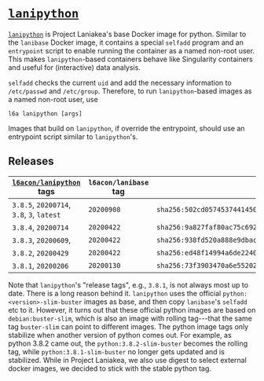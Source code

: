 # [`lanipython`][1]

[`lanipython`][1] is Project Laniakea's base Docker image for python.
Similar to the `lanibase` Docker image, it contains a special
`selfadd` program and an `entrypoint` script to enable running the
container as a named non-root user.
This makes `lanipython`-based containers behave like Singularity
containers and useful for (interactive) data analysis.

`selfadd` checks the current `uid` and add the necessary information
to `/etc/passwd` and `/etc/group`.
Therefore, to run `lanipython`-based images as a named non-root user,
use

    l6a lanipython [args]

Images that build on `lanipython`, if override the entrypoint, should
use an entrypoint script similar to `lanipython`'s.

## Releases

[`l6acon/lanipython`][1] tags | `l6acon/lanibase` tag | `python` digest
--- | --- | ---
`3.8.5`, `20200714`, `3.8`, `3`, `latest` | `20200908` | `sha256:502cd057453744145010eceb5a4af1e4f04ebed54f6e1e8d23d29ebe2afdbe6d`
`3.8.4`, `20200714`                       | `20200422` | `sha256:9a827faf80ac75c692525c67bc6cff0e6e4a4093e73ad2674d17584b0c645af8`
`3.8.3`, `20200609`,                      | `20200422` | `sha256:938fd520a888e9dbac3de374b8ba495cc50fe96440030264a40f733052001895`
`3.8.2`, `20200429`                       | `20200422` | `sha256:ed48f14994a6de2240f0b3a491f75a78b491010b45c1cfa16273022ae5408c61`
`3.8.1`, `20200206`                       | `20200130` | `sha256:73f3903470a6e55202a6bb989c23b047487eb1728feba655410076da24106838`

Note that `lanipython`'s "release tags", e.g., `3.8.1`, is not always
most up to date.
There is a long reason behind it.
`lanipython` uses the official `python:<version>-slim-buster` images
as base, and then copy `lanibase`'s `selfadd` etc to it.
However, it turns out that these official python images are based on
`debian:buster-slim`, which is also an image with rolling tag---that
the same tag `buster-slim` can point to different images.
The python image tags only stabilize when another version of python
comes out.
For example, as python 3.8.2 came out, the `python:3.8.2-slim-buster`
becomes the rolling tag, while `python:3.8.1-slim-buster` no longer
gets updated and is stabilized.
While in Project Laniakea, we also use digest to select external
docker images, we decided to stick with the stable python tag.

[1]: https://hub.docker.com/repository/docker/l6acon/lanipython
